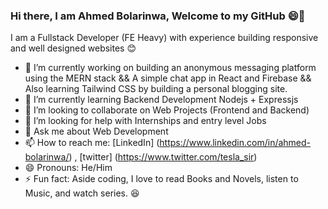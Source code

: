 ### Hi there, I am Ahmed Bolarinwa, Welcome to my GitHub :smile:👋


I am a Fullstack Developer (FE Heavy) with experience building responsive and well designed websites :blush:

- 🔭 I’m currently working on building an anonymous messaging platform using the MERN stack && A simple chat app in React and Firebase && Also learning Tailwind CSS by building a personal blogging site. 
- 🌱 I’m currently learning Backend Development Nodejs + Expressjs
- 👯 I’m looking to collaborate on Web Projects (Frontend and Backend)
- 🤔 I’m looking for help with Internships and entry level Jobs
- 💬 Ask me about Web Development
- 📫 How to reach me: [LinkedIn] (https://www.linkedin.com/in/ahmed-bolarinwa/) , [twitter] (https://www.twitter.com/tesla_sir)
- 😄 Pronouns: He/Him
- ⚡ Fun fact: Aside coding, I love to read Books and Novels, listen to Music, and watch series. :laughing:

